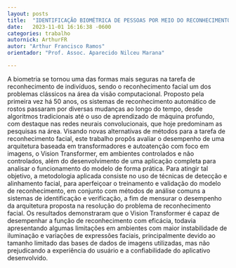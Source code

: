 ```yaml
---
layout: posts
title:  "IDENTIFICAÇÃO BIOMÉTRICA DE PESSOAS POR MEIO DO RECONHECIMENTO FACIAL UTILIZANDO VISION TRANSFORMERS"
date:   2023-11-01 16:16:38 -0600
categories: trabalho
autornick: ArthurFR
autor: "Arthur Francisco Ramos"
orientador: "Prof. Assoc. Aparecido Nilceu Marana"

---
```


A biometria se tornou uma das formas mais seguras na tarefa de reconhecimento de indivíduos, sendo o reconhecimento facial um dos problemas clássicos na área da visão computacional. Proposto pela primeira vez há 50 anos, os sistemas de reconhecimento automático de rostos passaram por diversas mudanças ao longo do tempo, desde algoritmos tradicionais até o uso de aprendizado de máquina profundo, com destaque nas redes neurais convolucionais, que hoje predominam as pesquisas na área. Visando novas alternativas de métodos para a tarefa de reconhecimento facial, este trabalho propôs avaliar o desempenho de uma arquitetura baseada em transformadores e autoatenção com foco em imagens, o Vision Transformer, em ambientes controlados e não controlados, além do desenvolvimento de uma aplicação completa para analisar o funcionamento do modelo de forma prática. Para atingir tal objetivo, a metodologia aplicada consiste no uso de técnicas de detecção e alinhamento facial, para aperfeiçoar o treinamento e validação do modelo de reconhecimento, em conjunto com métodos de análise comuns a sistemas de identificação e verificação, a fim de mensurar o desempenho da arquitetura proposta na resolução do problema de reconhecimento facial. Os resultados demonstraram que o Vision Transformer é capaz de desempenhar a função de reconhecimento com eficácia, todavia apresentando algumas limitações em ambientes com maior instabilidade de iluminação e variações de expressões faciais, principalmente devido ao tamanho limitado das bases de dados de imagens utilizadas, mas não prejudicando a experiência do usuário e a confiabilidade do aplicativo desenvolvido.
